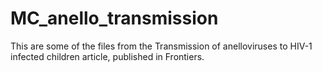 # MC_anello_transmission

This are some of the files from the Transmission of anelloviruses to HIV-1 infected children article, published in Frontiers.
